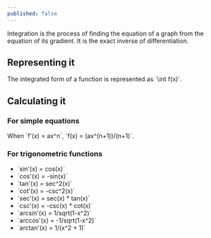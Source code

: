 ```yaml
---
published: false
---
```


Integration is the process of finding the equation of a graph from the equation of its gradient. It is the exact inverse of differentiation.

## Representing it

The integrated form of a function is represented as \`\int f(x)\`.

## Calculating it

### For simple equations
When \`f'(x) = ax^n\`, \`f(x) = (ax^(n+1))/(n+1)\`.

### For trigonometric functions
+ \`sin'(x) = cos(x)\`
+ \`cos'(x) = -sin(x)\`
+ \`tan'(x) = sec^2(x)\`
+ \`cot'(x) = -csc^2(x)\`
+ \`sec'(x) = sec(x) * tan(x)\`
+ \`csc'(x) = -csc(x) * cot(x)\`
+ \`arcsin'(x) = 1/sqrt(1-x^2)\`
+ \`arccos'(x) = -1/sqrt(1-x^2)\`
+ \`arctan'(x) = 1/(x^2 + 1)\`
